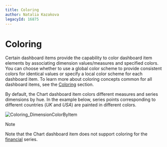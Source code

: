 ```yaml
---
title: Coloring
author: Natalia Kazakova
legacyId: 16875
---
```

# Coloring
Certain dashboard items provide the capability to color dashboard item elements by associating dimension values/measures and specified colors. You can choose whether to use a global color scheme to provide consistent colors for identical values or specify a local color scheme for each dashboard item. To learn more about coloring concepts common for all dashboard items, see the [Coloring](../../appearance-customization/coloring.md) section.

By default, the Chart dashboard item colors different measures and series dimensions by hue. In the example below, series points corresponding to different countries (_UK_ and _USA_) are painted in different colors.

![Coloring_DimensionColorByItem](../../../../images/img25374.png)

> [!NOTE]
> Note that the Chart dashboard item does not support coloring for the [financial](series/financial-series.md) series.